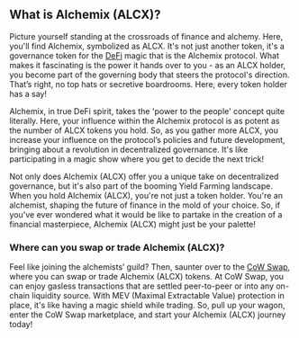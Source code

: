 <h2>What is Alchemix (ALCX)?</h2>

<p>Picture yourself standing at the crossroads of finance and alchemy. Here, you'll find Alchemix, symbolized as ALCX. It's not just another token, it's a governance token for the <a href="https://en.wikipedia.org/wiki/Decentralized_finance" rel="nofollow noreferrer noopener" target="_blank">DeFi</a> magic that is the Alchemix protocol. What makes it fascinating is the power it hands over to you - as an ALCX holder, you become part of the governing body that steers the protocol's direction. That’s right, no top hats or secretive boardrooms. Here, every token holder has a say!</p>

<p>Alchemix, in true DeFi spirit, takes the 'power to the people' concept quite literally. Here, your influence within the Alchemix protocol is as potent as the number of ALCX tokens you hold. So, as you gather more ALCX, you increase your influence on the protocol’s policies and future development, bringing about a revolution in decentralized governance. It's like participating in a magic show where you get to decide the next trick!</p>

<p>Not only does Alchemix (ALCX) offer you a unique take on decentralized governance, but it's also part of the booming Yield Farming landscape. When you hold Alchemix (ALCX), you're not just a token holder. You're an alchemist, shaping the future of finance in the mold of your choice. So, if you've ever wondered what it would be like to partake in the creation of a financial masterpiece, Alchemix (ALCX) might just be your palette!</p>

<h3>Where can you swap or trade Alchemix (ALCX)?</h3>

<p>Feel like joining the alchemists’ guild? Then, saunter over to the <a href="https://swap.cow.fi/" rel="noopener" target="_blank">CoW Swap</a>, where you can swap or trade Alchemix (ALCX) tokens. At CoW Swap, you can enjoy gasless transactions that are settled peer-to-peer or into any on-chain liquidity source. With MEV (Maximal Extractable Value) protection in place, it's like having a magic shield while trading. So, pull up your wagon, enter the CoW Swap marketplace, and start your Alchemix (ALCX) journey today!</p>
